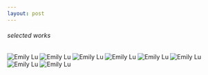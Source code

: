 ```yaml
---
layout: post
---
```

<h6>selected works</h6>
<img alt="Emily Lu" src="assets/images/cairns.jpg"/>
<img alt="Emily Lu" src="assets/images/backyard.jpg"/>
<img alt="Emily Lu" src="assets/images/DarkProfile.jpg"/>
<img alt="Emily Lu" src="assets/images/myhome.jpg"/>
<img alt="Emily Lu" src="assets/images/Nanners.jpg"/>
<img alt="Emily Lu" src="assets/images/nudestanding.jpg"/>
<img alt="Emily Lu" src="assets/images/watercolorfence.jpg"/>
<img alt="Emily Lu" src="assets/images/watercolorforest.jpg"/>